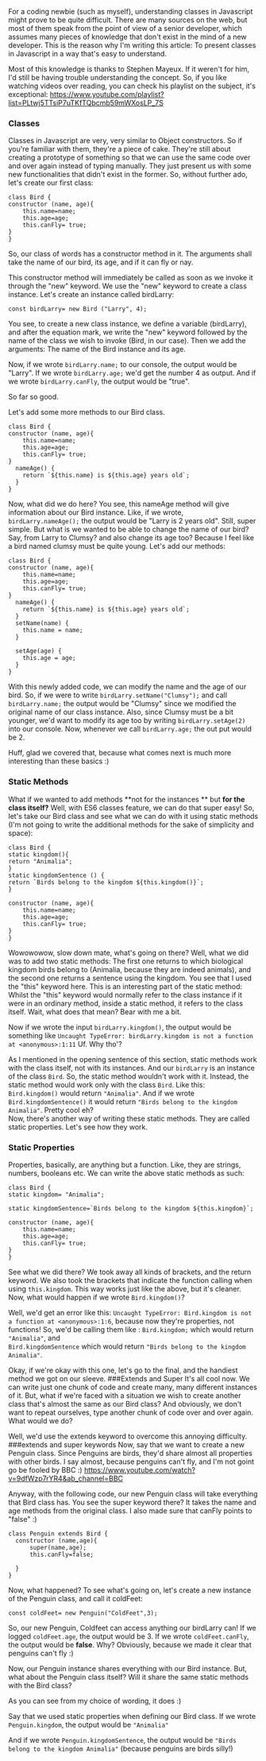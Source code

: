 For a coding newbie (such as myself), understanding classes in Javascript might prove to be quite difficult. There are many sources on the web, but most of them speak from the point of view of a senior developer, which assumes many pieces of knowledge that don't exist in the mind of a new developer. This is the reason why I'm writing this article: To present classes in Javascript in a way that's easy to understand.


Most of this knowledge is thanks to Stephen Mayeux. If it weren't for him, I'd still be having trouble understanding the concept.  So, if you like watching videos over reading, you can check his playlist on the subject, it's exceptional: https://www.youtube.com/playlist?list=PLtwj5TTsiP7uTKfTQbcmb59mWXosLP_7S

### Classes
Classes in Javascript are very, very similar to Object constructors. So if you're familiar with them, they're a piece of cake. They're still about creating a prototype of something so that we can use the same code over and over again instead of typing manually. They just present us with some new functionalities that didn't exist in the former. So, without further ado, let's create our first class:


```
class Bird {
constructor (name, age){
	this.name=name;
	this.age=age;
	this.canFly= true;
}
}
``` 
So, our class of words has a constructor method in it. The arguments shall take the name of our bird, its age, and if it can fly or nay. <br>

This constructor method will immediately be called as soon as we invoke it through the "new" keyword. We use the "new" keyword to create a class instance. Let's create an instance called birdLarry:
```
const birdLarry= new Bird ("Larry", 4);
```
You see, to create a new class instance, we define a variable (birdLarry), and after the equation mark, we write the "new" keyword followed by the name of the class we wish to invoke (Bird, in our case). Then we add the arguments: The name of the Bird instance and its age.<br>

Now, if we wrote `birdLarry.name;` to our console, the output would be "Larry". If we wrote `birdLarry.age;` we'd get the number 4 as output. And if we wrote `birdLarry.canFly`, the output would be "true". 

So far so good. <br>

Let's add some more methods to our Bird class.


```
class Bird {
constructor (name, age){
	this.name=name;
	this.age=age;
	this.canFly= true;
}
  nameAge() {
    return `${this.name} is ${this.age} years old`;
  }
}
``` 
Now, what did we do here? You see, this nameAge method will give information about our Bird instance. Like, if we wrote,<br>
`birdLarry.nameAge();` the output would be "Larry is 2 years old". Still, super simple. But what is we wanted to be able to change the name of our bird? Say, from Larry to Clumsy? and also change its age too? Because I feel like a bird named clumsy must be quite young. Let's add our methods:

```
class Bird {
constructor (name, age){
	this.name=name;
	this.age=age;
	this.canFly= true;
}
  nameAge() {
    return `${this.name} is ${this.age} years old`;
  }
  setName(name) {
    this.name = name;
  }

  setAge(age) {
    this.age = age;
  }
}
``` 
With this newly added code, we can modify the name and the age of our bird. So, if we were to write `birdLarry.setName("Clumsy");` and call `birdLarry.name;` the output would be "Clumsy" since we modified the original name of our class instance. Also, since Clumsy must be a bit younger, we'd want to modify its age too by writing `birdLarry.setAge(2)` into our console. Now, whenever we call `birdLarry.age;` the out put would be 2. 

Huff, glad we covered that, because what comes next is much more interesting than these basics :) 
### Static Methods
What if we wanted to add methods **not for the instances ** but **for the class itself?** Well, with ES6 classes feature, we can do that super easy! So, let's take our Bird class and see what we can do with it using static methods (I'm not going to write the additional methods for the sake of simplicity and space):

```
class Bird {
static kingdom(){
return "Animalia";
}
static kingdomSentence () {
return `Birds belong to the kingdom ${this.kingdom()}`;
}

constructor (name, age){
	this.name=name;
	this.age=age;
	this.canFly= true;
}
}
``` 
Wowowowow, slow down mate, what's going on there? Well, what we did was to add two static methods: The first one returns to which biological kingdom birds belong to (Animalia, because they are indeed animals), and the second one returns a sentence using the kingdom. You see that I used the "this" keyword here. This is an interesting part of the static method: Whilst the "this" keyword would normally refer to the class instance if it were in an ordinary method, inside a static method, it refers to the class itself. Wait, what does that mean? Bear with me a bit.

Now if we wrote the input `birdLarry.kingdom()`, the output would be something like `Uncaught TypeError: birdLarry.kingdom is not a function at <anonymous>:1:11` Uf. Why tho'?

As I mentioned in the opening sentence of this section, static methods work with the class itself, not with its instances. And our `birdLarry` is an instance of the class `Bird`. So, the static method wouldn't work with it. Instead, the static method would work only with the class `Bird`. Like this:<br>
`Bird.kingdom()` would return `"Animalia"`. And if we wrote `Bird.kingdomSentence()` it would return `"Birds belong to the kingdom Animalia"`. Pretty cool eh?<br>
Now, there's another way of writing these static methods. They are called static properties. Let's see how they work.
### Static Properties
Properties, basically, are anything but a function. Like, they are strings, numbers, booleans etc. We can write the above static methods as such:

```
class Bird {
static kingdom= "Animalia";

static kingdomSentence=`Birds belong to the kingdom ${this.kingdom}`;

constructor (name, age){
	this.name=name;
	this.age=age;
	this.canFly= true;
}
}
``` 
See what we did there? We took away all kinds of brackets, and the return keyword. We also took the brackets that indicate the function calling when using `this.kingdom`. This way works just like the above, but it's cleaner. Now, what would happen if we wrote `Bird.kingdom()`?

Well, we'd get an error like this: `Uncaught TypeError: Bird.kingdom is not a function at <anonymous>:1:6`, because now they're properties, not functions! So, we'd be calling them like : 
`Bird.kingdom;` which would return `"Animalia"`, and <br>
`Bird.kingdomSentence` which would return `"Birds belong to the kingdom Animalia"`.

Okay, if we're okay with this one, let's go to the final, and the handiest method we got on our sleeve. 
###Extends and Super
It's all cool now. We can write just one chunk of code and create many, many different instances of it. But, what if we're faced with a situation we wish to create another class that's almost the same as our Bird class? And obviously, we don't want to repeat ourselves, type another chunk of code over and over again. What would we do?

Well, we'd use the extends keyword to overcome this annoying difficulty. 
###extends and super keywords
 Now, say that we want to create a new Penguin class. Since Penguins are birds, they'd share almost all properties with other birds. I say almost, because penguins can't fly, and I'm not goint go be fooled by BBC :) https://www.youtube.com/watch?v=9dfWzp7rYR4&ab_channel=BBC 

Anyway, with the following code, our new Penguin class will take everything that Bird class has. You see the super keyword there? It takes the name and age methods from the original class. I also made sure that canFly points to "false" :) 

```
class Penguin extends Bird {
  constructor (name,age){
      super(name,age);
      this.canFly=false;
     
  }
}
``` 
Now, what happened? To see what's going on, let's create a new instance of the Penguin class, and call it coldFeet:

`const coldFeet= new Penguin("ColdFeet",3);`

So, our new Penguin, Coldfeet can access anything our birdLarry can! If we logged `coldFeet.age`, the output would be 3. If we wrote `coldFeet.canFly`, the output would be **false**. Why? Obviously, because we made it clear that penguins can't fly :) 

Now, our Penguin instance shares everything with our Bird instance. But, what about the Penguin class itself? Will it share the same static methods with the Bird class? 

As you can see from my choice of wording, it does :) 

Say that we used static properties when defining our Bird class. If we wrote `Penguin.kingdom`, the output would be `"Animalia"`

And if we wrote `Penguin.kingdomSentence`, the output would be `"Birds belong to the kingdom Animalia"` (because penguins are birds silly!)





	


